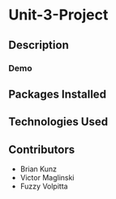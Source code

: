 # Unit-3-Project

## Description

### Demo
## Packages Installed

## Technologies Used 

## Contributors 
 - Brian Kunz
 - Victor Maglinski 
 - Fuzzy Volpitta
